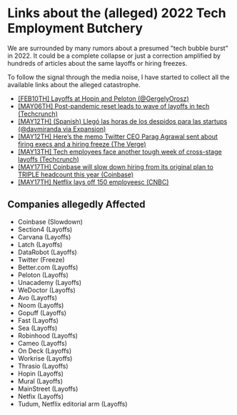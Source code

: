 # Links about the (alleged) 2022 Tech Employment Butchery

We are surrounded by many rumors about a presumed "tech bubble burst" in 2022. It could be a complete collapse or just a correction amplified by hundreds of articles about the same layoffs or hiring freezes.

To follow the signal through the media noise, I have started to collect all the available links about the alleged catastrophe.

* [[FEB10TH] Layoffs at Hopin and Peloton (@GergelyOrosz)](https://twitter.com/GergelyOrosz/status/1491855427277107202)
* [[MAY06TH] Post-pandemic reset leads to wave of layoffs in tech (Techcrunch)](https://techcrunch.com/2022/05/06/startup-tech-layoffs-in-may/)
* [[MAY12TH] (Spanish) Llegó las horas de los despidos para las startups (@davmiranda via Expansion)](https://twitter.com/davmiranda/status/1524616323124408321)
* [[MAY12TH] Here’s the memo Twitter CEO Parag Agrawal sent about firing execs and a hiring freeze (The Verge)](https://www.theverge.com/2022/5/12/23068985/twitter-memo-parag-agrawal-firing-execs-hiring-freeze)
* [[MAY13TH] Tech employees face another tough week of cross-stage layoffs (Techcrunch)](https://techcrunch.com/2022/05/13/startup-tech-layoff-and-hiring-freeze-in-may/)
* [[MAY17TH] Coinbase will slow down hiring from its original plan to TRIPLE headcount this year (Coinbase)](https://blog.coinbase.com/employee-note-an-update-on-hiring-plans-507ea4e2b6cf)
* [[MAY17TH] Netflix lays off 150 employeesc (CNBC)](https://www.cnbc.com/2022/05/17/netflix-lays-off-150-employees-as-the-streaming-service-contends-with-big-subscriber-losses.html)

## Companies allegedly Affected

* Coinbase (Slowdown)
* Section4 (Layoffs)
* Carvana (Layoffs)
* Latch (Layoffs)
* DataRobot (Layoffs)
* Twitter (Freeze)
* Better.com (Layoffs)
* Peloton (Layoffs)
* Unacademy (Layoffs)
* WeDoctor (Layoffs)
* Avo (Layoffs)
* Noom (Layoffs)
* Gopuff (Layoffs)
* Fast (Layoffs)
* Sea (Layoffs)
* Robinhood (Layoffs)
* Cameo (Layoffs)
* On Deck (Layoffs)
* Workrise (Layoffs)
* Thrasio (Layoffs)
* Hopin (Layoffs)
* Mural (Layoffs)
* MainStreet (Layoffs)
* Netfix (Layoffs)
* Tudum, Netflix editorial arm (Layoffs)

